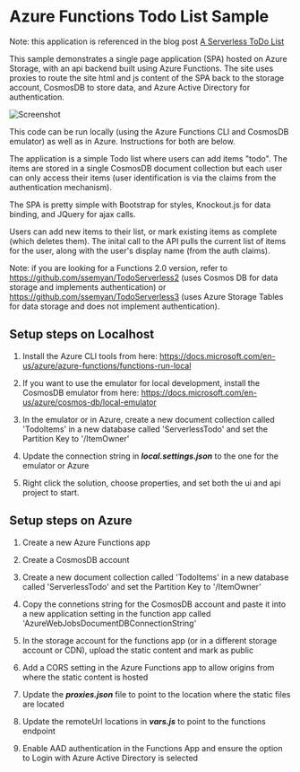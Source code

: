 ﻿
# Azure Functions Todo List Sample

Note: this application is referenced in the blog post [A Serverless ToDo List](https://ssemyan.github.io/serverless/2018/09/03/serverless-todo-list.html)

This sample demonstrates a single page application (SPA) hosted on Azure Storage, with an api backend built using Azure Functions. The site uses proxies to route the site html and js content of the SPA back to the storage account, CosmosDB to store data, and Azure Active Directory for authentication.

![Screenshot](https://github.com/ssemyan/TodoServerless/raw/master/Screenshot.png)

This code can be run locally (using the Azure Functions CLI and CosmosDB emulator) as well as in Azure. Instructions for both are below.

The application is a simple Todo list where users can add items "todo". The items are stored in a single CosmosDB document collection but each user can only access their items (user identification is via the claims from the authentication mechanism). 

The SPA is pretty simple with Bootstrap for styles, Knockout.js for data binding, and JQuery for ajax calls. 

Users can add new items to their list, or mark existing items as complete (which deletes them). The inital call to the API pulls the current list of items for the user, along with the user's display name (from the auth claims). 

Note: if you are looking for a Functions 2.0 version, refer to https://github.com/ssemyan/TodoServerless2 (uses Cosmos DB for data storage and implements authentication) or https://github.com/ssemyan/TodoServerless3 (uses Azure Storage Tables for data storage and does not implement authentication).

## Setup steps on Localhost

1. Install the Azure CLI tools from here: https://docs.microsoft.com/en-us/azure/azure-functions/functions-run-local

1. If you want to use the emulator for local development, install the CosmosDB emulator from here: https://docs.microsoft.com/en-us/azure/cosmos-db/local-emulator

1. In the emulator or in Azure, create a new document collection called 'TodoItems' in a new database called 'ServerlessTodo' and set the Partition Key to '/ItemOwner'

1. Update the connection string in **_local.settings.json_** to the one for the emulator or Azure

1. Right click the solution, choose properties, and set both the ui and api project to start. 

## Setup steps on Azure

1. Create a new Azure Functions app

1. Create a CosmosDB account

1. Create a new document collection called 'TodoItems' in a new database called 'ServerlessTodo' and set the Partition Key to '/ItemOwner'

1. Copy the connetions string for the CosmosDB account and paste it into a new application setting in the function app called 'AzureWebJobsDocumentDBConnectionString'

1. In the storage account for the functions app (or in a different storage account or CDN), upload the static content and mark as public

1. Add a CORS setting in the Azure Functions app to allow origins from where the static content is hosted

1. Update the **_proxies.json_** file to point to the location where the static files are located

1. Update the remoteUrl locations in **_vars.js_** to point to the functions endpoint

1. Enable AAD authentication in the Functions App and ensure the option to Login with Azure Active Directory is selected
